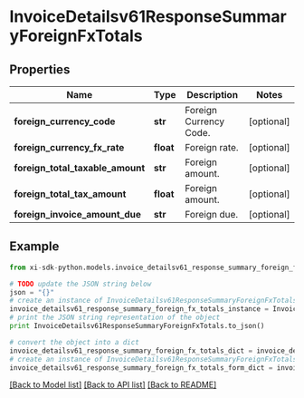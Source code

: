 # InvoiceDetailsv61ResponseSummaryForeignFxTotals


## Properties

Name | Type | Description | Notes
------------ | ------------- | ------------- | -------------
**foreign_currency_code** | **str** | Foreign Currency Code. | [optional] 
**foreign_currency_fx_rate** | **float** | Foreign rate. | [optional] 
**foreign_total_taxable_amount** | **str** | Foreign amount. | [optional] 
**foreign_total_tax_amount** | **float** | Foreign amount. | [optional] 
**foreign_invoice_amount_due** | **str** | Foreign due. | [optional] 

## Example

```python
from xi-sdk-python.models.invoice_detailsv61_response_summary_foreign_fx_totals import InvoiceDetailsv61ResponseSummaryForeignFxTotals

# TODO update the JSON string below
json = "{}"
# create an instance of InvoiceDetailsv61ResponseSummaryForeignFxTotals from a JSON string
invoice_detailsv61_response_summary_foreign_fx_totals_instance = InvoiceDetailsv61ResponseSummaryForeignFxTotals.from_json(json)
# print the JSON string representation of the object
print InvoiceDetailsv61ResponseSummaryForeignFxTotals.to_json()

# convert the object into a dict
invoice_detailsv61_response_summary_foreign_fx_totals_dict = invoice_detailsv61_response_summary_foreign_fx_totals_instance.to_dict()
# create an instance of InvoiceDetailsv61ResponseSummaryForeignFxTotals from a dict
invoice_detailsv61_response_summary_foreign_fx_totals_form_dict = invoice_detailsv61_response_summary_foreign_fx_totals.from_dict(invoice_detailsv61_response_summary_foreign_fx_totals_dict)
```
[[Back to Model list]](../README.md#documentation-for-models) [[Back to API list]](../README.md#documentation-for-api-endpoints) [[Back to README]](../README.md)


